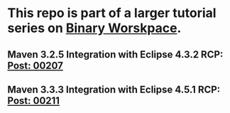 # This repo is part of a larger tutorial series on [Binary Worskpace](https://binaryworkspace.com/).
## Maven 3.2.5 Integration with Eclipse 4.3.2 RCP: [Post: 00207](https://www.binaryworkspace.com/00207.html)
## Maven 3.3.3 Integration with Eclipse 4.5.1 RCP: [Post: 00211](https://www.binaryworkspace.com/00211.html)